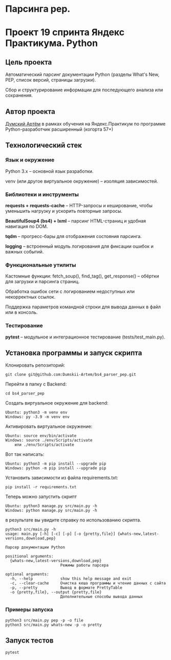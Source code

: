 # Парсинга pep.
# Проект 19 спринта Яндекс Практикума. Python 

## Цель проекта

Автоматический парсинг документации Python (разделы What's New, PEP, список версий, страницы загрузки).

Сбор и структурирование информации для последующего анализа или сохранения.


## Автор проекта
[Думский Артём](https://github.com/Dumskii-Artem) в рамках обучения
на Яндекс.Практикум по программе Python-разработчик расширенный (когорта 57+)


## Технологический стек

### Язык и окружение

Python 3.x – основной язык разработки.

venv (или другое виртуальное окружение) – изоляция зависимостей.

### Библиотеки и инструменты

**requests + requests-cache** – HTTP-запросы и кеширование, чтобы уменьшить нагрузку и ускорить повторные запросы.

**BeautifulSoup4 (bs4) + lxml** – парсинг HTML-страниц и удобная навигация по DOM.

**tqdm** – прогресс-бары для отображения состояния парсинга.

**logging** – встроенный модуль логирования для фиксации ошибок и важных событий.

### Функциональные утилиты

Кастомные функции: fetch_soup(), find_tag(), get_response() – обёртки для загрузки и парсинга страниц.

Обработка ошибок сети с логированием недоступных или некорректных ссылок.

Поддержка параметров командной строки для вывода данных в файл или в консоль.

### Тестирование

**pytest** – модульное и интеграционное тестирование (tests/test_main.py).


## Установка программы и запуск скрипта

Клонировать репозиторий:
```
git clone git@github.com:Dumskii-Artem/bs4_parser_pep.git
```

Перейти в папку с Backend:
```
cd bs4_parser_pep
```
Cоздать виртуальное окружение для backend:
```
Ubuntu: python3 -m venv env
Windows: py -3.9 -m venv env
```
Активировать виртуальное окружение:
```
Ubuntu: source env/bin/activate
Windows: source ./env/Scripts/activate
    или ./env/Scripts/activate
```
Вот так написать:
```
Ubuntu: python3 -m pip install --upgrade pip
Windows: python -m pip install --upgrade pip
```
Установить зависимости из файла requirements.txt:
```
pip install -r requirements.txt
```

Теперь можно запустить скрипт
```
Ubuntu: python3 manage.py src/main.py -h
Windows: python manage.py src/main.py -h
```
в результате вы увидите справку по использованию скрипта.
```
python3 src/main.py -h
usage: main.py [-h] [-c] [-p] [-o {pretty,file}] {whats-new,latest-versions,download,pep}

Парсер документации Python

positional arguments:
  {whats-new,latest-versions,download,pep}
                        Режимы работы парсера

optional arguments:
  -h, --help            show this help message and exit
  -c, --clear-cache     Очистка кеша программы и чтение данных с сайта
  -p, --pretty          Вывод в формате PrettyTable
  -o {pretty,file}, --output {pretty,file}
                        Дополнительные способы вывода данных
```
### Примеры запуска 

```
python3 src/main.py pep -p -o file
python3 src/main.py whats-new -p -o pretty
```

## Запуск тестов
```
pytest
```

